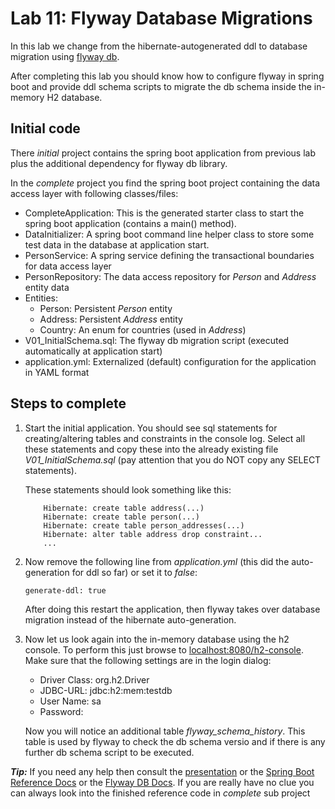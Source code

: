# Lab 11: Flyway Database Migrations
In this lab we change from the hibernate-autogenerated ddl to database migration using [flyway db](https://flywaydb.org/).

After completing this lab you should know how to configure flyway in spring boot and provide ddl schema scripts to
 migrate the db schema inside the in-memory H2 database.

## Initial code

There _initial_ project contains the spring boot application from previous lab plus the additional dependency
for flyway db library. 

In the _complete_ project you find the spring boot project containing the data access layer with following classes/files:

* CompleteApplication: This is the generated starter class to start the spring boot application (contains a main() method).
* DataInitializer: A spring boot command line helper class to store some test data in the database at application start.
* PersonService: A spring service defining the transactional boundaries for data access layer
* PersonRepository: The data access repository for *Person* and *Address* entity data
* Entities:
    * Person: Persistent *Person* entity
    * Address: Persistent *Address* entity
    * Country: An enum for countries (used in *Address*)
* V01_InitialSchema.sql: The flyway db migration script (executed automatically at application start)    
* application.yml: Externalized (default) configuration for the application in YAML format
 
## Steps to complete

1. Start the initial application.
You should see sql statements for creating/altering tables and constraints in the console log.
Select all these statements and copy these into the already existing file *V01_InitialSchema.sql* 
(pay attention that you do NOT copy any SELECT statements).

    These statements should look something like this:

    ```
        Hibernate: create table address(...)
        Hibernate: create table person(...)
        Hibernate: create table person_addresses(...)    
        Hibernate: alter table address drop constraint...
        ...
    ```    
    
2. Now remove the following line from *application.yml* (this did the auto-generation for ddl so far) or set it to *false*:

    `generate-ddl: true`
    
    After doing this restart the application, then flyway takes over database migration instead of the hibernate auto-generation.  
    
3. Now let us look again into the in-memory database using the h2 console. To perform this just browse to 
[localhost:8080/h2-console](http://localhost:8080/h2-console). Make sure that the following settings are in the login dialog:

    * Driver Class: org.h2.Driver
    * JDBC-URL: jdbc:h2:mem:testdb
    * User Name: sa
    * Password: 
    
    Now you will notice an additional table *flyway_schema_history*. This table is used by flyway to check the db schema versio
    and if there is any further db schema script to be executed. 
         
***Tip:***
If you need any help then consult the [presentation](https://andifalk.github.io/spring-basics-training/presentation/index.html) 
or the [Spring Boot Reference Docs](https://docs.spring.io/spring-boot/docs/current/reference/htmlsingle/#howto-execute-flyway-database-migrations-on-startup)
or the [Flyway DB Docs](https://flywaydb.org/documentation/). 
If you are really have no clue you can always look into the finished reference code in _complete_ sub project
